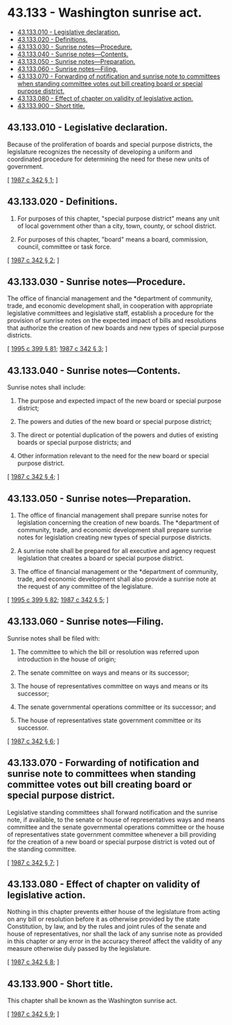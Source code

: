 # 43.133 - Washington sunrise act.
* [43.133.010 - Legislative declaration.](#43133010---legislative-declaration)
* [43.133.020 - Definitions.](#43133020---definitions)
* [43.133.030 - Sunrise notes—Procedure.](#43133030---sunrise-notesprocedure)
* [43.133.040 - Sunrise notes—Contents.](#43133040---sunrise-notescontents)
* [43.133.050 - Sunrise notes—Preparation.](#43133050---sunrise-notespreparation)
* [43.133.060 - Sunrise notes—Filing.](#43133060---sunrise-notesfiling)
* [43.133.070 - Forwarding of notification and sunrise note to committees when standing committee votes out bill creating board or special purpose district.](#43133070---forwarding-of-notification-and-sunrise-note-to-committees-when-standing-committee-votes-out-bill-creating-board-or-special-purpose-district)
* [43.133.080 - Effect of chapter on validity of legislative action.](#43133080---effect-of-chapter-on-validity-of-legislative-action)
* [43.133.900 - Short title.](#43133900---short-title)
## 43.133.010 - Legislative declaration.
Because of the proliferation of boards and special purpose districts, the legislature recognizes the necessity of developing a uniform and coordinated procedure for determining the need for these new units of government.

\[ [1987 c 342 § 1](https://leg.wa.gov/CodeReviser/documents/sessionlaw/1987c342.pdf?cite=1987%20c%20342%20§%201); \]

## 43.133.020 - Definitions.
1. For purposes of this chapter, "special purpose district" means any unit of local government other than a city, town, county, or school district.

2. For purposes of this chapter, "board" means a board, commission, council, committee or task force.

\[ [1987 c 342 § 2](https://leg.wa.gov/CodeReviser/documents/sessionlaw/1987c342.pdf?cite=1987%20c%20342%20§%202); \]

## 43.133.030 - Sunrise notes—Procedure.
The office of financial management and the *department of community, trade, and economic development shall, in cooperation with appropriate legislative committees and legislative staff, establish a procedure for the provision of sunrise notes on the expected impact of bills and resolutions that authorize the creation of new boards and new types of special purpose districts.

\[ [1995 c 399 § 81](https://lawfilesext.leg.wa.gov/biennium/1995-96/Pdf/Bills/Session%20Laws/House/1014.SL.pdf?cite=1995%20c%20399%20§%2081); [1987 c 342 § 3](https://leg.wa.gov/CodeReviser/documents/sessionlaw/1987c342.pdf?cite=1987%20c%20342%20§%203); \]

## 43.133.040 - Sunrise notes—Contents.
Sunrise notes shall include:

1. The purpose and expected impact of the new board or special purpose district;

2. The powers and duties of the new board or special purpose district;

3. The direct or potential duplication of the powers and duties of existing boards or special purpose districts; and

4. Other information relevant to the need for the new board or special purpose district.

\[ [1987 c 342 § 4](https://leg.wa.gov/CodeReviser/documents/sessionlaw/1987c342.pdf?cite=1987%20c%20342%20§%204); \]

## 43.133.050 - Sunrise notes—Preparation.
1. The office of financial management shall prepare sunrise notes for legislation concerning the creation of new boards. The *department of community, trade, and economic development shall prepare sunrise notes for legislation creating new types of special purpose districts.

2. A sunrise note shall be prepared for all executive and agency request legislation that creates a board or special purpose district.

3. The office of financial management or the *department of community, trade, and economic development shall also provide a sunrise note at the request of any committee of the legislature.

\[ [1995 c 399 § 82](https://lawfilesext.leg.wa.gov/biennium/1995-96/Pdf/Bills/Session%20Laws/House/1014.SL.pdf?cite=1995%20c%20399%20§%2082); [1987 c 342 § 5](https://leg.wa.gov/CodeReviser/documents/sessionlaw/1987c342.pdf?cite=1987%20c%20342%20§%205); \]

## 43.133.060 - Sunrise notes—Filing.
Sunrise notes shall be filed with:

1. The committee to which the bill or resolution was referred upon introduction in the house of origin;

2. The senate committee on ways and means or its successor;

3. The house of representatives committee on ways and means or its successor;

4. The senate governmental operations committee or its successor; and

5. The house of representatives state government committee or its successor.

\[ [1987 c 342 § 6](https://leg.wa.gov/CodeReviser/documents/sessionlaw/1987c342.pdf?cite=1987%20c%20342%20§%206); \]

## 43.133.070 - Forwarding of notification and sunrise note to committees when standing committee votes out bill creating board or special purpose district.
Legislative standing committees shall forward notification and the sunrise note, if available, to the senate or house of representatives ways and means committee and the senate governmental operations committee or the house of representatives state government committee whenever a bill providing for the creation of a new board or special purpose district is voted out of the standing committee.

\[ [1987 c 342 § 7](https://leg.wa.gov/CodeReviser/documents/sessionlaw/1987c342.pdf?cite=1987%20c%20342%20§%207); \]

## 43.133.080 - Effect of chapter on validity of legislative action.
Nothing in this chapter prevents either house of the legislature from acting on any bill or resolution before it as otherwise provided by the state Constitution, by law, and by the rules and joint rules of the senate and house of representatives, nor shall the lack of any sunrise note as provided in this chapter or any error in the accuracy thereof affect the validity of any measure otherwise duly passed by the legislature.

\[ [1987 c 342 § 8](https://leg.wa.gov/CodeReviser/documents/sessionlaw/1987c342.pdf?cite=1987%20c%20342%20§%208); \]

## 43.133.900 - Short title.
This chapter shall be known as the Washington sunrise act.

\[ [1987 c 342 § 9](https://leg.wa.gov/CodeReviser/documents/sessionlaw/1987c342.pdf?cite=1987%20c%20342%20§%209); \]

